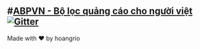 ﻿#[ABPVN - Bộ lọc quảng cáo cho người việt](http://abpvn.com)
[![Gitter](https://badges.gitter.im/hoangdreamer/abpvn.svg)](https://gitter.im/hoangdreamer/abpvn?utm_source=badge&utm_medium=badge&utm_campaign=pr-badge)
---
Made with ♥ by hoangrio